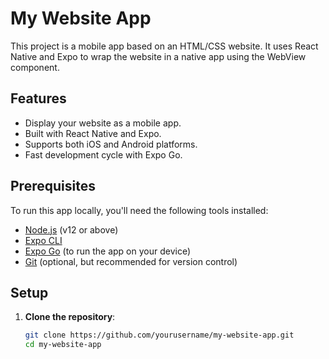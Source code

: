 # My Website App

This project is a mobile app based on an HTML/CSS website. It uses React Native and Expo to wrap the website in a native app using the WebView component.

## Features
- Display your website as a mobile app.
- Built with React Native and Expo.
- Supports both iOS and Android platforms.
- Fast development cycle with Expo Go.

## Prerequisites

To run this app locally, you'll need the following tools installed:

- [Node.js](https://nodejs.org/) (v12 or above)
- [Expo CLI](https://docs.expo.dev/get-started/installation/)
- [Expo Go](https://docs.expo.dev/get-started/installation/#expo-go) (to run the app on your device)
- [Git](https://git-scm.com/) (optional, but recommended for version control)

## Setup

1. **Clone the repository**:
   ```bash
   git clone https://github.com/yourusername/my-website-app.git
   cd my-website-app
